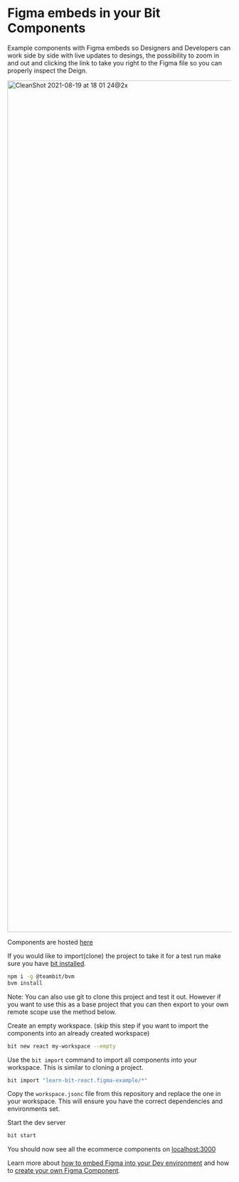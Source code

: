# Figma embeds in your Bit Components

Example components with Figma embeds so Designers and Developers can work side by side with live updates to desings, the possibility to zoom in and out and clicking the link to take you right to the Figma file so you can properly inspect the Deign.

<img width="1917" alt="CleanShot 2021-08-19 at 18 01 24@2x" src="https://user-images.githubusercontent.com/13063165/130102696-e6986fb3-79fa-423c-9519-ab4e63e47ed8.png">

Components are hosted [here](https://bit.dev/learn-bit-react/figma-example)

If you would like to import(clone) the project to take it for a test run make sure you have [bit installed](https://harmony-docs.bit.dev/getting-started/installing-bit).

```bash
npm i -g @teambit/bvm
bvm install
```

Note: You can also use git to clone this project and test it out. However if you want to use this as a base project that you can then export to your own remote scope use the method below. 

Create an empty workspace. (skip this step if you want to import the components into an already created workspace)

```bash
bit new react my-workspace --empty
```

Use the `bit import` command to import all components into your workspace. This is similar to cloning a project.

```bash
bit import "learn-bit-react.figma-example/*"
```

Copy the `workspace.jsonc` file from this repository and replace the one in your workspace. This will ensure you have the correct dependencies and environments set.

Start the dev server

```bash
bit start
```

You should now see all the ecommerce components on [localhost:3000](http://localhost:3000)

Learn more about [how to embed Figma into your Dev environment](https://harmony-docs.bit.dev/tutorials/embed-figma-in-bit) and how to [create your own Figma Component](https://harmony-docs.bit.dev/tutorials/embed-figma-in-bit#create-a-figma-component).
